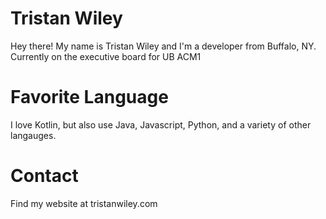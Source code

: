 # Tristan Wiley
Hey there! My name is Tristan Wiley and I'm a developer from Buffalo, NY. Currently on the executive board for UB ACM1

# Favorite Language
I love Kotlin, but also use Java, Javascript, Python, and a variety of other langauges.

# Contact
Find my website at tristanwiley.com

